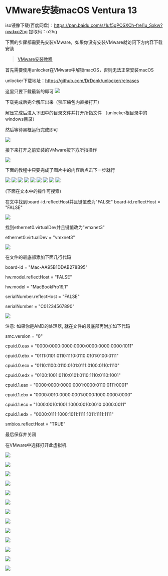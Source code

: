 # VMware安装macOS Ventura 13

iso镜像下载(百度网盘)：https://pan.baidu.com/s/1uf5gPOSXCh-frel1u_Sxkw?pwd=o2hg 
提取码：o2hg

下面的步骤都需要先安装VMware，如果你没有安装VMware就访问下方内容下载安装

> [VMware安装教程](VMware.md)

首先需要使用unlocker在VMware中解锁macOS，否则无法正常安装macOS

unlocker下载地址：https://github.com/DrDonk/unlocker/releases

这里只要下载最新的即可
![](../image/mac/mac0.png)

下载完成后完全解压出来（禁压缩包内直接打开）

解压完成后进入下图中的目录文件并打开所指文件
（unlocker根目录中的windows目录）

然后等待黑框运行完成即可

![](../image/mac/mac00.png)

接下来打开之前安装的VMware按下方所指操作

![](../.gitbook/assets/XSM9Y.png)

下面的教程中只要完成了图片中的内容后点击下一步就行

![](../.gitbook/assets/9CGM.png )
![](../.gitbook/assets/9B67SUG.png )
![](../image/mac/mac1.png)
![](../image/mac/mac2.png)
![](../image/mac/mac3.png)
![](../image/mac/mac4.png)
![](../image/mac/mac5.png)
![](../image/mac/mac6.png)
![](../image/mac/mac7.png)

(下面在文本中的操作可搜索)

在文中找到board-id.reflectHost并且键值改为"FALSE"
board-id.reflectHost = "FALSE"

![](../image/mac/mac8.png)

找到ethernet0.virtualDev并且键值改为"vmxnet3"

ethernet0.virtualDev = "vmxnet3"

![](../image/mac/mac9.png)

在文件的最底部添加下面几行代码

board-id = "Mac-AA95B1DDAB278B95"

hw.model.reflectHost = "FALSE"

hw.model = "MacBookPro19,1"

serialNumber.reflectHost = "FALSE"

serialNumber = "C01234567890"

![](../image/mac/mac10.png)

注意: 如果你是AMD的处理器, 就在文件的最底部再附加如下代码

smc.version = "0"

cpuid.0.eax = "0000:0000:0000:0000:0000:0000:0000:1011"

cpuid.0.ebx = "0111:0101:0110:1110:0110:0101:0100:0111"

cpuid.0.ecx = "0110:1100:0110:0101:0111:0100:0110:1110"

cpuid.0.edx = "0100:1001:0110:0101:0110:1110:0110:1001"

cpuid.1.eax = "0000:0000:0000:0001:0000:0110:0111:0001"

cpuid.1.ebx = "0000:0010:0000:0001:0000:1000:0000:0000"

cpuid.1.ecx = "1000:0010:1001:1000:0010:0010:0000:0011"

cpuid.1.edx = "0000:0111:1000:1011:1111:1011:1111:1111"

smbios.reflectHost = "TRUE"

最后保存并关闭

在VMware中选择打开此虚拟机

![](../image/mac/mac111.png)

![](../image/mac/mac11.png)

![](../image/mac/mac12.png)

![](../image/mac/mac13.png)

![](../image/mac/mac14.png)

![](../image/mac/mac15.png)

![](../image/mac/mac16.png)

![](../image/mac/mac17.png)

![](../image/mac/mac18.png)

![](../image/mac/mac19.png)

![](../image/mac/mac20.png)

![](../image/mac/mac21.png)

![](../image/mac/mac22.png)
